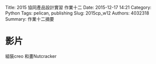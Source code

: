 Title: 2015 協同產品設計實習 作業十二
Date: 2015-12-17 14:21
Category: Python
Tags: pelican, publishing
Slug: 2015cp_w12
Authors: 4032318
Summary: 作業十二摘要


影片
============
組裝creo 和畫Nutcracker





